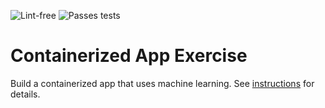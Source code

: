 ![Lint-free](https://github.com/software-students-spring2024/4-containerized-app-exercise-team-kiwi2/actions/workflows/lint.yml/badge.svg)
![Passes tests](https://github.com/software-students-spring2024/4-containerized-app-exercise-team-kiwi2/actions/workflows/build.yaml/badge.svg)

# Containerized App Exercise

Build a containerized app that uses machine learning. See [instructions](./instructions.md) for details.
